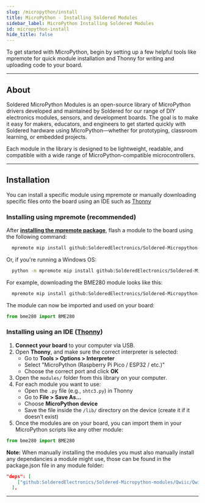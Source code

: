 ```yaml
---
slug: /micropython/install
title: MicroPython - Installing Soldered Modules
sidebar_label: MicroPython Installing Soldered Modules
id: micropython-install
hide_title: false
---
```


To get started with MicroPython, begin by setting up a few helpful tools like mpremote for quick module installation and Thonny for writing and uploading code to your board.

---

## About
Soldered MicroPython Modules is an open-source library of MicroPython drivers developed and maintained by Soldered for our range of DIY electronics modules, sensors, and development boards. The goal is to make it easy for makers, educators, and engineers to get started quickly with Soldered hardware using MicroPython—whether for prototyping, classroom learning, or embedded projects.

Each module in the library is designed to be lightweight, readable, and compatible with a wide range of MicroPython-compatible microcontrollers.

---

## Installation
You can install a specific module using mpremote or manually downloading specific files onto the board using an IDE such as [Thonny](https://thonny.org/)

### Installing using mpremote (recommended)
After [**installing the mpremote package**](https://docs.micropython.org/en/latest/reference/mpremote.html), flash a module to the board using the following command:

```sh
  mpremote mip install github:SolderedElectronics/Soldered-Micropython-modules/CATEGORY/ENTER-MODULE-HERE
```
Or, if you're running a Windows OS:

```sh
  python -m mpremote mip install github:SolderedElectronics/Soldered-Micropython-modules/CATEGORY/ENTER-MODULE-HERE
```

For example, downloading the BME280 module looks like this:

```sh
  mpremote mip install github:SolderedElectronics/Soldered-Micropython-modules/Sensors/BME280
```

The module can now be imported and used on your board:
```python
from bme280 import BME280
```

### Installing using an IDE ([Thonny](https://thonny.org/))

1. **Connect your board** to your computer via USB.
2. Open **Thonny**, and make sure the correct interpreter is selected:
   - Go to **Tools > Options > Interpreter**
   - Select "MicroPython (Raspberry Pi Pico / ESP32 / etc.)"
   - Choose the correct port and click **OK**
3. Open the `modules/` folder from this library on your computer.
4. For each module you want to use:
   - Open the `.py` file (e.g., `shtc3.py`) in Thonny
   - Go to **File > Save As...**
   - Choose **MicroPython device**
   - Save the file inside the `/lib/` directory on the device (create it if it doesn’t exist)
5. Once the modules are on your board, you can import them in your MicroPython scripts like any other module: 
```python
from bme280 import BME280
```
**Note:** When manually installing the modules you must also manually install any dependancies a module might use, those can be found in the package.json file in any module folder:

```json
"deps": [
    ["github:SolderedElectronics/Soldered-Micropython-modules/Qwiic/Qwiic.py", "main"]
  ],
```

---